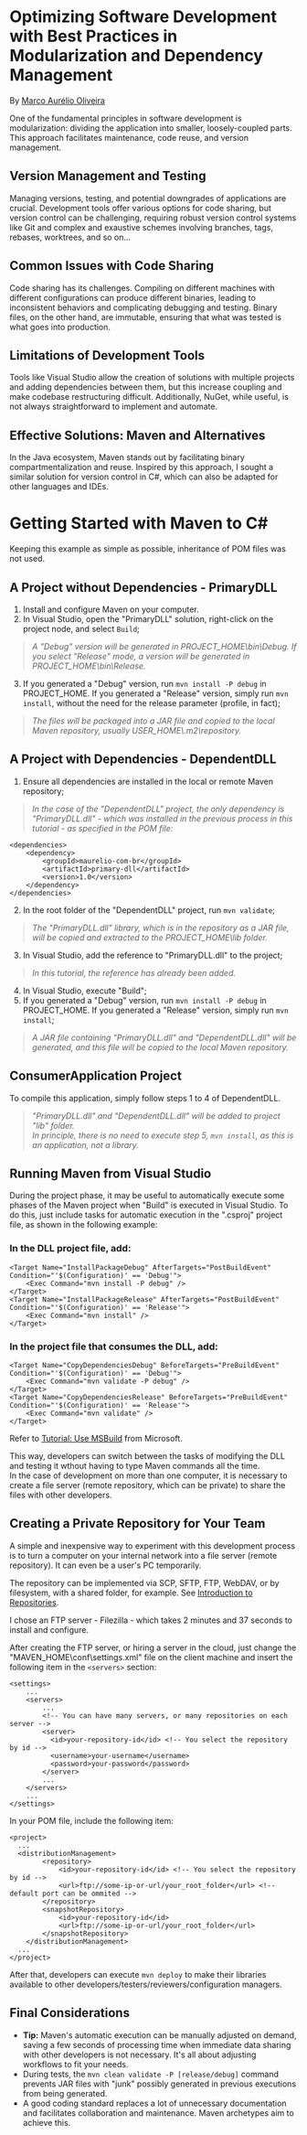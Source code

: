# Optimizing Software Development with Best Practices in Modularization and Dependency Management

By [Marco Aurélio Oliveira](https://maurelio.com.br)

One of the fundamental principles in software development is modularization: dividing the application into smaller, loosely-coupled parts. This approach facilitates maintenance, code reuse, and version management.

## Version Management and Testing
Managing versions, testing, and potential downgrades of applications are crucial. Development tools offer various options for code sharing, but version control can be challenging, requiring robust version control systems like Git and complex and exaustive schemes involving branches, tags, rebases, worktrees, and so on...

## Common Issues with Code Sharing
Code sharing has its challenges. Compiling on different machines with different configurations can produce different binaries, leading to inconsistent behaviors and complicating debugging and testing. Binary files, on the other hand, are immutable, ensuring that what was tested is what goes into production.

## Limitations of Development Tools
Tools like Visual Studio allow the creation of solutions with multiple projects and adding dependencies between them, but this increase coupling and make codebase restructuring difficult. Additionally, NuGet, while useful, is not always straightforward to implement and automate.

## Effective Solutions: Maven and Alternatives
In the Java ecosystem, Maven stands out by facilitating binary compartmentalization and reuse. Inspired by this approach, I sought a similar solution for version control in C#, which can also be adapted for other languages and IDEs.

# Getting Started with Maven to C#
Keeping this example as simple as possible, inheritance of POM files was not used.
## A Project without Dependencies - PrimaryDLL
1. Install and configure Maven on your computer.
2. In Visual Studio, open the "PrimaryDLL" solution, right-click on the project node, and select `Build`;
>*A "Debug" version will be generated in PROJECT_HOME\bin\Debug. If you select "Release" mode, a version will be generated in PROJECT_HOME\bin\Release.*
3. If you generated a "Debug" version, run `mvn install -P debug` in PROJECT_HOME. If you generated a "Release" version, simply run `mvn install`, without the need for the release parameter (profile, in fact);
>*The files will be packaged into a JAR file and copied to the local Maven repository, usually USER_HOME\\.m2\repository.*

## A Project with Dependencies - DependentDLL
1. Ensure all dependencies are installed in the local or remote Maven repository;
>*In the case of the "DependentDLL" project, the only dependency is "PrimaryDLL.dll" - which was installed in the previous process in this tutorial - as specified in the POM file:*
```
<dependencies>
    <dependency>
        <groupId>maurelio-com-br</groupId>
        <artifactId>primary-dll</artifactId>
        <version>1.0</version>
    </dependency>
</dependencies>
```

2. In the root folder of the "DependentDLL" project, run `mvn validate`;
>*The "PrimaryDLL.dll" library, which is in the repository as a JAR file, will be copied and extracted to the PROJECT_HOME\lib folder.*
3. In Visual Studio, add the reference to "PrimaryDLL.dll" to the project;
>*In this tutorial, the reference has already been added.*
4. In Visual Studio, execute "Build";
5. If you generated a "Debug" version, run `mvn install -P debug` in PROJECT_HOME. If you generated a "Release" version, simply run `mvn install`;
>*A JAR file containing "PrimaryDLL.dll" and "DependentDLL.dll" will be generated, and this file will be copied to the local Maven repository.*

## ConsumerApplication Project
To compile this application, simply follow steps 1 to 4 of DependentDLL. 
>*"PrimaryDLL.dll" and "DependentDLL.dll" will be added to project "lib" folder.*  
>*In principle, there is no need to execute step 5, `mvn install`, as this is an application, not a library.*

## Running Maven from Visual Studio
During the project phase, it may be useful to automatically execute some phases of the Maven project when "Build" is executed in Visual Studio.
To do this, just include tasks for automatic execution in the ".csproj" project file, as shown in the following example:

### In the DLL project file, add:
```
<Target Name="InstallPackageDebug" AfterTargets="PostBuildEvent" Condition="'$(Configuration)' == 'Debug'">
    <Exec Command="mvn install -P debug" />
</Target>
<Target Name="InstallPackageRelease" AfterTargets="PostBuildEvent" Condition="'$(Configuration)' == 'Release'">
    <Exec Command="mvn install" />
</Target>
```

### In the project file that consumes the DLL, add:
```
<Target Name="CopyDependenciesDebug" BeforeTargets="PreBuildEvent"  Condition="'$(Configuration)' == 'Debug'">
    <Exec Command="mvn validate -P debug" />
</Target>
<Target Name="CopyDependenciesRelease" BeforeTargets="PreBuildEvent"  Condition="'$(Configuration)' == 'Release'">
    <Exec Command="mvn validate" />
</Target>
```

Refer to [Tutorial: Use MSBuild](https://learn.microsoft.com/en-us/visualstudio/msbuild/walkthrough-using-msbuild?view=vs-2022) from Microsoft.

This way, developers can switch between the tasks of modifying the DLL and testing it wthout having to type Maven commands all the time.  
In the case of development on more than one computer, it is necessary to create a file server (remote repository, which can be private) to share the files with other developers.

## Creating a Private Repository for Your Team
A simple and inexpensive way to experiment with this development process is to turn a computer on your internal network into a file server (remote repository). It can even be a user's PC temporarily.

The repository can be implemented via SCP, SFTP, FTP, WebDAV, or by filesystem, with a shared folder, for example.
See [Introduction to Repositories](https://maven.apache.org/guides/introduction/introduction-to-repositories.html).

I chose an FTP server - Filezilla - which takes 2 minutes and 37 seconds to install and configure.

After creating the FTP server, or hiring a server in the cloud, just change the "MAVEN_HOME\conf\settings.xml" file on the client machine and insert the following item in the `<servers>` section:

```
<settings>
    ...
    <servers>
        ...
        <!-- You can have many servers, or many repositories on each server -->
        <server>
          <id>your-repository-id</id> <!-- You select the repository by id -->
          <username>your-username</username>
          <password>your-password</password>
        </server>
        ...
    </servers>
    ...
</settings>
```

In your POM file, include the following item:
```
<project>
  ...
  <distributionManagement>
        <repository>
            <id>your-repository-id</id> <!-- You select the repository by id -->
            <url>ftp://some-ip-or-url/your_root_folder</url> <!-- default port can be ommited -->
        </repository>
        <snapshotRepository>
            <id>your-repository-id</id>
            <url>ftp://some-ip-or-url/your_root_folder</url>
        </snapshotRepository>
    </distributionManagement>
  ...
</project>
```

After that, developers can execute `mvn deploy` to make their libraries available to other developers/testers/reviewers/configuration managers.

## Final Considerations
- **Tip:** Maven's automatic execution can be manually adjusted on demand, saving a few seconds of processing time when immediate data sharing with other developers is not necessary. It's all about adjusting workflows to fit your needs.
- During tests, the `mvn clean validate -P [release/debug]` command prevents JAR files with "junk" possibly generated in previous executions from being generated.
- A good coding standard replaces a lot of unnecessary documentation and facilitates collaboration and maintenance. Maven archetypes aim to achieve this.